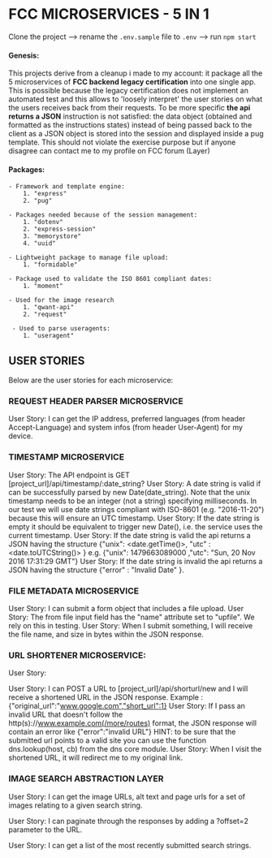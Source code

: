 # FCC MICROSERVICES - 5 IN 1
Clone the project --> rename the `.env.sample` file to `.env` --> run `npm start`

#### Genesis:
This projects derive from a cleanup i made to my account: it package all the 5 microservices of **FCC backend legacy certification** into one single app.
This is possible because the legacy certification does not implement an automated test and this allows to 'loosely interpret' the user stories on what the users receives back from their requests. To be more specific **the api returns a JSON** instruction is not satisfied: the data object (obtained and formatted as the instructions states) instead of being passed back to the client as a JSON object is stored into the session and displayed inside a pug template.
This should not violate the exercise purpose but if anyone disagree can contact me to my profile on FCC forum  (Layer)

#### Packages:
    - Framework and template engine:
        1. "express"
        2. "pug"
     
    - Packages needed because of the session management:
        1. "dotenv"
        2. "express-session"
        3. "memorystore"
        4. "uuid"

    - Lightweight package to manage file upload: 
        1. "formidable"

    - Package used to validate the ISO 8601 compliant dates:
        1. "moment"

    - Used for the image research
        1. "qwant-api"
        2. "request"
    
     - Used to parse useragents:
        1. "useragent"

## USER STORIES

Below are the user stories for each microservice:

### REQUEST HEADER PARSER MICROSERVICE

User Story: I can get the IP address, preferred languages (from header Accept-Language)
and system infos (from header User-Agent) for my device. 

### TIMESTAMP MICROSERVICE

User Story: The API endpoint is GET [project_url]/api/timestamp/:date_string?
User Story: A date string is valid if can be successfully parsed by new Date(date_string).
    Note that the unix timestamp needs to be an integer (not a string) specifying milliseconds.
    In our test we will use date strings compliant with ISO-8601 (e.g. "2016-11-20") because this will ensure an UTC timestamp.
User Story: If the date string is empty it should be equivalent to trigger new Date(), i.e. the service uses the current timestamp.
User Story: If the date string is valid the api returns a JSON having the structure
    {"unix": <date.getTime()>, "utc" : <date.toUTCString()> }
    e.g. {"unix": 1479663089000 ,"utc": "Sun, 20 Nov 2016 17:31:29 GMT"}
User Story: If the date string is invalid the api returns a JSON having the structure
    {"error" : "Invalid Date" }.

### FILE METADATA MICROSERVICE

User Story: I can submit a form object that includes a file upload.
User Story: The from file input field has the "name" attribute set to "upfile". We rely on this in testing.
User Story: When I submit something, I will receive the file name, and size in bytes within the JSON response.

### URL SHORTENER MICROSERVICE:
User Story:

User Story: I can POST a URL to [project_url]/api/shorturl/new and I will receive a shortened URL in the JSON response.
    Example : {"original_url":"www.google.com","short_url":1}
User Story: If I pass an invalid URL that doesn't follow the http(s)://www.example.com(/more/routes) format, the JSON response will contain an error like {"error":"invalid URL"}
    HINT: to be sure that the submitted url points to a valid site you can use the function dns.lookup(host, cb) from the dns core module.
User Story: When I visit the shortened URL, it will redirect me to my original link.

### IMAGE SEARCH ABSTRACTION LAYER
User Story: I can get the image URLs, alt text and page urls for a set of images relating to a given search string.

User Story: I can paginate through the responses by adding a ?offset=2 parameter to the URL.

User Story: I can get a list of the most recently submitted search strings.